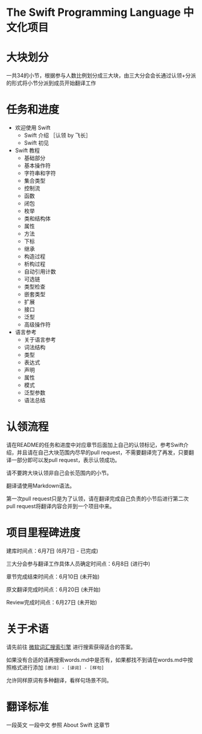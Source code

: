 The Swift Programming Language 中文化项目
========================================

# 大块划分

一共34的小节，根据参与人数比例划分成三大块，由三大分会会长通过认领+分派的形式将小节分派到成员开始翻译工作

# 任务和进度

* 欢迎使用 Swift
   * Swift 介绍 ［认领 by 飞长］
   * Swift 初见
* Swift 教程
   * 基础部分
   * 基本操作符
   * 字符串和字符
   * 集合类型
   * 控制流
   * 函数
   * 闭包
   * 枚举
   * 类和结构体
   * 属性
   * 方法
   * 下标
   * 继承
   * 构造过程
   * 析构过程
   * 自动引用计数
   * 可选链
   * 类型检查
   * 嵌套类型
   * 扩展
   * 接口
   * 泛型
   * 高级操作符
* 语言参考
   * 关于语言参考
   * 词法结构
   * 类型
   * 表达式
   * 声明
   * 属性
   * 模式
   * 泛型参数
   * 语法总结

# 认领流程

请在README的任务和进度中对应章节后面加上自己的认领标记，参考Swift介绍，并且请在自己大块范围内尽早的pull request，不需要翻译完了再发，只要翻译一部分即可以发pull request，表示认领成功。

请不要跨大块认领非自己会长范围内的小节。

翻译请使用Markdown语法。

第一次pull request只是为了认领，请在翻译完成自己负责的小节后进行第二次pull request将翻译内容合并到一个项目中来。

# 项目里程碑进度

建库时间点：6月7日 (6月7日 - 已完成)

三大分会参与翻译工作具体人员确定时间点：6月8日 (进行中)

章节完成结束时间点：6月10日 (未开始)

原文翻译完成时间点：6月20日 (未开始)

Review完成时间点：6月27日 (未开始)

# 关于术语

请先前往 [微软词汇搜索引擎](http://www.microsoft.com/Language/zh-cn/Search.aspx) 进行搜索获得适合的答案。

如果没有合适的请再搜索words.md中是否有，如果都找不到请在words.md中按照格式进行添加 `[原词] - [译词] - [样句]`

允许同样原词有多种翻译，看样句场景不同。

# 翻译标准

一段英文 一段中文 参照 About Swift 这章节
